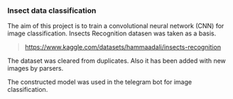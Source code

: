 ### Insect data classification

The aim of this project is to train a convolutional neural network (CNN) for image classification. Insects Recognition datasen was taken as a basis.

>https://www.kaggle.com/datasets/hammaadali/insects-recognition

The dataset was cleared from duplicates. Also it has been added with new images by parsers.

The constructed model was used in the telegram bot for image classification.


